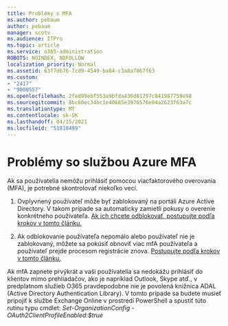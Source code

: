 ```yaml
---
title: Problémy s MFA
ms.author: pebaum
author: pebaum
manager: scotv
ms.audience: ITPro
ms.topic: article
ms.service: o365-administration
ROBOTS: NOINDEX, NOFOLLOW
localization_priority: Normal
ms.assetid: 63f7d676-7cd9-4549-ba84-c3a8a7867f63
ms.custom:
- "2417"
- "9000557"
ms.openlocfilehash: 2fed99ebf553a9bfda436d81797c841987759e98
ms.sourcegitcommit: 8bc60ec34bc1e40685e3976576e04a2623f63a7c
ms.translationtype: MT
ms.contentlocale: sk-SK
ms.lasthandoff: 04/15/2021
ms.locfileid: "51810499"
---
```

# <a name="issues-with-azure-mfa"></a>Problémy so službou Azure MFA
Ak sa používatelia nemôžu prihlásiť pomocou viacfaktorového overovania (MFA), je potrebné skontrolovať niekoľko vecí.

1. Ovplyvnený používateľ môže byť zablokovaný na portáli Azure Active Directory. V takom prípade sa automaticky zamietli pokusy o overenie konkrétneho používateľa. [Ak ich chcete odblokovať, postupujte podľa krokov v tomto článku.](https://docs.microsoft.com/azure/active-directory/authentication/howto-mfa-mfasettings#block-and-unblock-users)

2. Ak odblokovanie používateľa nepomálo alebo používateľ nie je zablokovaný, môžete sa pokúsiť obnoviť viac mfA používateľa a používateľ prejde procesom registrácie znova. [Postupujte podľa krokov v tomto článku.](https://docs.microsoft.com/azure/active-directory/authentication/howto-mfa-userdevicesettings#require-users-to-provide-contact-methods-again)

Ak mfA zapnete prvýkrát a vaši používatelia sa nedokážu prihlásiť do klientov mimo prehliadačov, ako je napríklad Outlook, Skype atď., v predplatnom služieb O365 pravdepodobne nie je povolená knižnica ADAL (Active Directory Authentication Library). V tomto prípade sa budete musieť pripojiť k službe Exchange Online v prostredí PowerShell a spustiť túto rutinu typu cmdlet:  *Set-OrganizationConfig -OAuth2ClientProfileEnabled:$true*